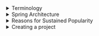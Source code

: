 <details>
<summary>Terminology</summary>

Learn the different terms used in the world of Spring.

The following topics are covered:
- Beans
- Autowiring
- Dependency injection
- Inversion of Control
- IoC container
- Bean factory
- Application context

### Beans

Beans are the objects of classes that are managed by Spring. Traditionally, objects used to create their own dependencies, but Spring manages all the dependencies of an object and instantiates the object after injecting the required dependencies. The `@Component` annotation is the most common method of defining beans.

```java
@Component
public class Vehicle {

}
```

### Autowiring

The process of identifying a dependency, looking for a match, and then populating the dependency is called autowiring. The `@Autowired` annotation tells Spring to find and inject a collaborating bean into another. If more than one bean of the same type is available, Spring throws an error. In the following scenario, two beans of type `Operator` are detected by Spring:

```java
@Component
class Arithmetic(){
    @Autowired
    private Operator operator;
    //...
}

@Component
class Addition implements Operator {

}

@Component
class Subtraction implements Operator {

}
```

Spring will not know which bean to inject in the `Arithmetic` bean unless the developer explicitly specifies it.

### Dependency injection

Dependency injection is the process by which Spring looks up the beans that are needed for a particular bean to function and injects them as a dependency. Spring can perform dependency injection by using a **constructor** or by using a **setter method**.

### Inversion of Control

Traditionally, the class which needed the dependency created an instance of the dependency. The class decided when to create the dependency and how to create it. For example, `Engine` class is a dependency of `Vehicle` class, which creates its object:

```java
class Vehicle {
  
    private Engine engine = new Engine();
    //...
}
```

Spring takes this responsibility from the class and creates the object itself. The developer simply mentions the dependency and the framework takes care of the rest.

```java
class Vehicle {
 
    private Engine engine;
    //...
}
```

Thus, control moves from the component that needs the dependency to the framework. The framework takes the responsibility for finding out the dependencies of a component, ensuring their availability and injecting them in the component. This process is called **Inversion of Control**.

![01.png](img/01.png)

### IoC container

An **IoC container** is a framework that provides the **Inversion of Control** functionality.

The IoC container manages the beans. For the above-mentioned example, it creates an instance of the `Engine` class, then creates an instance of `Vehicle` class, and then injects the `Engine` object as a dependency into the `Vehicle` object.

```java
class Vehicle {
    private Engine engine;
    //...   
}
```

**IoC container** is a generic term. It is not framework-specific. Spring offers two implementations of the **IoC container**:
1. Bean factory
2. Application context

![02.png](img/02.png)

Both of them are interfaces that have different implementations available. Application context is the typical IoC container in the context of Spring. Spring recommends using it unless there is a memory concern, like in a mobile device. If available memory is low, bean factory should be used.

### Bean factory

The basic version of the Spring IoC container is **bean factory**. It is the legacy IoC container and provides basic management for beans and wiring of dependencies. In Spring, bean factory still exists to provide backward compatibility.

### Application context

**Application context** adds more features to the bean factory that are typically needed by an enterprise application. It is the most important part of the Spring framework. All the core logic of Spring happens here. It includes basic management of beans and wiring of dependencies as provided by the bean factory. Additional features in application context include **Spring AOP** features, **internationalization**, **web application context**, etc.

</details>


<details>
<summary>Spring Architecture</summary>

Discussion of the modular architecture of Spring and popular Spring projects.

The following topics are covered:
- Spring modules
  - Data access / integration
  - Web (MVC / remoting)
  - Test
  - AOP
- Spring projects

Spring is not one big framework. It is broken down into modules. This can be seen in the Maven Dependencies folder, where there are a lot of JAR files instead of just one big JAR.

![03.png](img/03.png)

Spring is built in a modular way and this enables some modules to be used without using the whole framework. It also makes integration with other frameworks easy. The developer can choose which module to use and discard ones that are not required.

### Spring modules

The modules of Spring architecture, grouped together in layers, are shown below:

![04.png](img/04.png)

The Core Container contains the following modules: **Beans**, **Core**, **Context**, and **Spring Expression Language (SpEL)**. These modules provide fundamental functionality of the Spring framework, like **Inversion of Control (IoC)**, **dependency injection**, **internationalization** as well as support for querying the object at run time.

### Data access / integration

Spring has very good integration with data and integration layers, and provides support to interact with databases. It contains modules like **JDBC**, **ORM**, **OXM**, **JMS**, and **Transactions**.
- The JDBC (Java Database Connectivity) module allows the data layer to interact with databases to get data or store data, or to interact with other systems without the need of cumbersome JDBC coding. Spring JDBC is very straightforward as compared to plain JDBC and makes the code very short.
- The ORM (Object Relational Mapping) module provides support to integrate with ORM frameworks including Hibernate and JPA.
- The JMS (Java Messaging Service) module talks to other applications through the queue to produce and consume messages.
- The OXM (object-XML mapping) module makes the object-to-XML transformation easy by providing useful features.
- The transaction management module provides support for successful rollback in case a transaction fails.

### Web (MVC / remoting)

It contains the **Web**, **Servlets**, **Portlets**, and **Sockets** modules to support the creation of a web application. Spring offers a web framework of its own called **Spring MVC**.

### Test

The **Test** module handles the cross-cutting concern of unit testing. The **Spring Test** framework supports testing with **JUnit**, **TestNG**, as well as creating mock objects for testing the code in isolation.

### AOP

The **AOP** module provides **Aspect Oriented Programming** functionality like **method interception** and **pointcuts** as well as **security** and **logging** features. Spring has its own module called **Spring AOP** that offers basic, aspect-oriented programming functionality. Advanced AOP functionality can be implemented through integration with **AspectJ**. AOP features cross-cutting concerns from business logic.

### Spring projects

Spring also provides solutions to different enterprise application problems through **Spring projects**. Some of them are discussed below:

![05.png](img/05.png)

**Spring Boot** is used to develop microservices. It makes developing applications easy through features like startup projects, auto configuration, and actuator. Spring Boot has gained massive popularity since it was first released in 2014.

**Spring Cloud** allows the development of cloud native applications that can be dynamically configured and deployed. It provides functionality for handling common patterns in distributed systems.

**Spring Data** provides consistent access to SQL and NoSQL databases.

**Spring Integration** implements the patterns outlined by the book Enterprise Application Integration Patterns. It allows enterprise applications to be connected easily through messaging and declarative adapters.

**Spring Batch** provides functionality to handle large volumes of data like ability to restart, ability to read from and write to different systems, chunk processing, parallel processing, and transaction management.

**Spring Security** provides security solutions for different applications be it a web application or a REST service. It also provides authentication and authorization features.

**Spring Session** manages session information and makes it easier to share session data between services in the cloud regardless of the platform/container. It also supports multiple sessions in a single browser instance.

**Spring Mobile** offers device detection and progressive rendering options that make mobile web application development easy.

**Spring Android** facilitates the development of Android applications.

</details>


<details>
<summary>Reasons for Sustained Popularity</summary>

Discussion of some factors of Spring that led to its widespread adoption and sustained popularity.

The following topics are covered:
- Flexibility and integration with other frameworks
- Removes plumbing code
- Promotes testable code
- Staying up-to-date

### Flexibility and integration with other frameworks

Spring has a very flexible architecture. Spring modules are not dependent on one another and offer a developer the freedom to pick and choose according to the requirements of the application. Spring projects are designed with very specific purposes in mind.

Spring offers integration with a large number of frameworks. For example, even though Spring offers its own MVC framework, SpringMVC, it also offers integration with other MVC frameworks. Using Spring does not decrease the developer's options.

### Removes plumbing code

Plumbing code not only makes programming longer but also reduces the readability of code. For example, in JDBC programming, a lot of code is required for simple functionality. Connection establishment and exception handling span many lines of code.

Spring removes plumbing code and lets the programmer focus on the application logic. The amount of code written in Spring is negligible. No exception handling code is required because Spring makes all its exceptions unchecked.

### Promotes testable code

Spring framework enables writing testable code. It offers good integration with JUnit and Mockito frameworks, which lets us write unit tests quickly and easily. The core feature of Spring is dependency injection and if it is used properly, writing unit tests for the code becomes very easy.

### Staying up-to-date

Spring is able to stay current and adapt to changes in development. For example, microservices and cloud services have evolved in the last decade. Spring has come up with projects to keep up with the trend, like Spring Boot, which helps with designing microservices.

</details>


<details>
<summary>Creating a project</summary>

There are different ways of creating a Spring project:
1. Follow the **Spring Initializr** instructions: https://start.spring.io/
   - Select the dependencies and create a basic project structure with a **Maven** or **Gradle** build specification. This project is available for download in the form of a zip file to be used in a variety of IDEs like **Eclipse**, **IntelliJ**, etc.
2. Use the **Spring Initializr** plugin for IntelliJ.
3. If using **Maven** for dependency management and you know the dependencies your project will need: <a href="https://search.maven.org/">Search **Maven Central**</a> for the dependencies your project requires. 
4. Refer to the `pom.xml` of this project and copy any dependencies your project requires.

The highlight of Spring Boot is its auto-configuration feature whereby it automatically includes all the dependencies of a project based on property files and JAR classpaths. Spring Boot is basically the Spring framework along with embedded servers. Spring Boot removes the need for XML configuration.

![06.png](img/06.png)

<blockquote>Note: Given the simplicity and ease that Spring Boot provides, we will use it to create our first Spring project.</blockquote>

This project will use a **Maven** build configuration, with **Spring Boot v2.4.3** at the time of this writing.

Any version which is greater than Spring Boot 2.0 should work for the examples in this project. It is better to avoid `SNAPSHOT` versions as they are alpha or beta versions.

Specify a **GroupId** and **ArtifactId** for the project. This project used the IntelliJ IDEs **New Project** prompts to create these.

![07.png](img/07.png)

Spring Initializr, by default, creates Spring as one of the dependencies of the project, so we do not need to explicitly specify any dependency. Later in this course, we will create projects with dependencies like Web, AOP, JDBC, JPA, etc.

![08.png](img/08.png)

When the **Generate** button on the form is clicked, the Initializer creates a zip file that is downloaded by the browser. Unzip this file and place it in a folder on the hard drive.

To import this project in Eclipse, choose **File => Import => Existing Maven Projects**. Search for **Maven** in the search bar if the option isn't visible. Browse to the folder on the hard drive where the unzipped Spring Boot project is placed. The `pom.xml` file can be seen. Select the file and click **Finish** to import the project.

![09.png](img/09.png)

All the dependencies needed to set up the project will be downloaded via the IDE. When the import process finishes, the following hierarchy can be seen:
- `src/main/java` where the Java code will be written. Right now, it contains the project file `<YourAppName>Application.java`
- `src/main/resources` where the application properties are written.
- `src/test/java` where the tests will be written.

![10.png](img/10.png)

The `pom.xml` file contains the project metadata information and lists the dependencies.

The Maven Dependencies folder contains the jar files of all the dependencies. If you used Initializr, Spring may have automatically added the dependencies `spring-boot-starter`, `spring-context`, `spring-beans`, and `spring-core`, among other dependencies.

![11.png](img/11.png)

When the project dependencies are finished downloading, they can be found in the **External Libraries** folder, if using **IntelliJ**.

The `org.squidmin` package contains the main application, `Application.java`, which contains the `main` method. The `main` method of the `Application` class can be used to execute the Spring Boot application.

In IntelliJ, an easy way to run the main application is to right-click on the `Application.java` file in the **Project View** and select **Run 'Application.main()'**.

![img.png](img/12.png)

This will launch a simple Spring context. The program successfully runs and prints some text on the console.

![img_1.png](img/13.png)

</details>